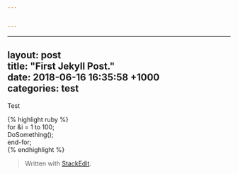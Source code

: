 ```yaml
---


---
```


<hr>
<h2 id="layout-posttitle--first-jekyll-post.date---2018-06-16-163558-1000categories-test">layout: post<br>
title:  "First Jekyll Post."<br>
date:   2018-06-16 16:35:58 +1000<br>
categories: test</h2>
<p>Test</p>
<p>{% highlight ruby %}<br>
for &amp;i = 1 to 100;<br>
DoSomething();<br>
end-for;<br>
{% endhighlight %}</p>
<blockquote>
<p>Written with <a href="https://stackedit.io/">StackEdit</a>.</p>
</blockquote>

